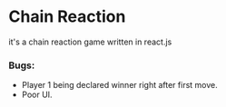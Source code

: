 # Chain Reaction
it's a chain reaction game written in react.js

### Bugs:
- Player 1 being declared winner right after first move.
- Poor UI.
